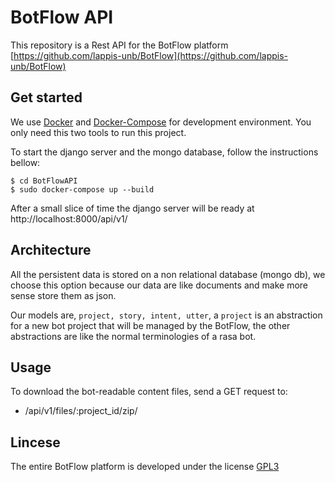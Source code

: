 # BotFlow API
This repository is a Rest API for the BotFlow platform [https://github.com/lappis-unb/BotFlow](https://github.com/lappis-unb/BotFlow)

## Get started
We use [Docker](https://www.docker.com/) and [Docker-Compose](https://docs.docker.com/compose/) for development environment. You only need this two tools to run this project.

To start the django server and the mongo database, follow the instructions bellow:

```
$ cd BotFlowAPI
$ sudo docker-compose up --build
```

After a small slice of time the django server will be ready at http://localhost:8000/api/v1/

## Architecture
All the persistent data is stored on a non relational database (mongo db), we choose this option because our data are like documents and make more sense store them as json.

Our models are, `project, story, intent, utter`, a `project` is an abstraction for a new bot project that will be managed by the BotFlow, the other abstractions are like the normal terminologies of a rasa bot.

## Usage
To download the bot-readable content files, send a GET request to:
- /api/v1/files/:project_id/zip/

## Lincese
The entire BotFlow platform is developed under the license [GPL3](https://github.com/lappis-unb/BotFlow/blob/master/LICENSE)
